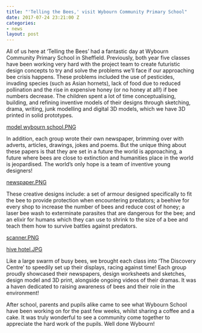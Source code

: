 ```yaml
---
title: "'Telling the Bees,' visit Wybourn Community Primary School"
date: 2017-07-24 23:21:00 Z
categories:
- news
layout: post
---
```


All of us here at ‘Telling the Bees’ had a fantastic day at Wybourn Community Primary School in Sheffield. Previously, both year five classes have been working very hard with the project team to create futuristic design concepts to try and solve the problems we’ll face if our approaching bee crisis happens. These problems included the use of pesticides, invading species (such as Asian hornets), lack of food due to reduced pollination and the rise in expensive honey (or no honey at all!) if bee numbers decrease. The children spent a lot of time conceptualising, building, and refining inventive models of their designs through sketching, drama, writing, junk modelling and digital 3D models, which we have 3D printed in solid prototypes. 

[model wybourn school.PNG](/uploads/model%20wybourn%20school.PNG) 

In addition, each group wrote their own newspaper, brimming over with adverts, articles, drawings, jokes and poems. But the unique thing about these papers is that they are set in a future the world is approaching, a future where bees are close to extinction and humanities place in the world is jeopardised. The world’s only hope is a team of inventive young designers!   

[newspaper.PNG](/uploads/newspaper.PNG) 

These creative designs include: a set of armour designed specifically to fit the bee to provide protection when encountering predators; a beehive for every shop to increase the number of bees and reduce cost of honey; a laser bee wash to exterminate parasites that are dangerous for the bee; and an elixir for humans which they can use to shrink to the size of a bee and teach them how to survive battles against predators.  

[scanner.PNG](/uploads/scanner.PNG) 

[hive hotel.JPG](/uploads/hive%20hotel.JPG)

Like a large swarm of busy bees, we brought each class into ‘The Discovery Centre’ to speedily set up their displays, racing against time! Each group proudly showcased their newspapers, design worksheets and sketches, design model and 3D print, alongside ongoing videos of their dramas. It was a haven dedicated to raising awareness of bees and their role in the environment!   

After school, parents and pupils alike came to see what Wybourn School have been working on for the past few weeks, whilst sharing a coffee and a cake. It was truly wonderful to see a community come together to appreciate the hard work of the pupils. Well done Wybourn! 
